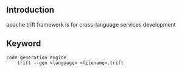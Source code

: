 ## Introduction
apache trift framework is for cross-language services development 
## Keyword
```
code generation engine
    trift --gen <language> <filename>.trift
```


